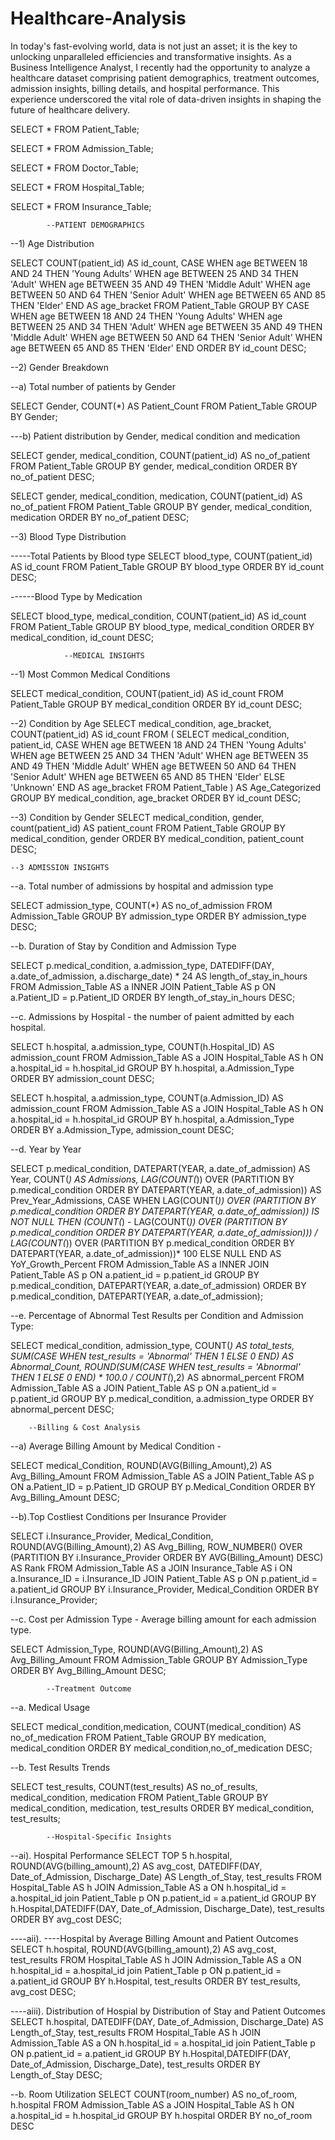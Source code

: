 # Healthcare-Analysis
In today's fast-evolving world, data is not just an asset; it is the key to unlocking unparalleled efficiencies and transformative insights. 
As a Business Intelligence Analyst, I recently had the opportunity to analyze a healthcare dataset comprising patient demographics, treatment outcomes, admission insights, billing details, and hospital performance. 
This experience underscored the vital role of data-driven insights in shaping the future of healthcare delivery. 

SELECT * FROM Patient_Table;

SELECT * FROM Admission_Table;

SELECT * FROM Doctor_Table;

SELECT * FROM Hospital_Table;

SELECT * FROM Insurance_Table;


			--PATIENT DEMOGRAPHICS
--1) Age Distribution

SELECT 
    COUNT(patient_id) AS id_count,
    CASE 
        WHEN age BETWEEN 18 AND 24 THEN 'Young Adults'
        WHEN age BETWEEN 25 AND 34 THEN 'Adult'
        WHEN age BETWEEN 35 AND 49 THEN 'Middle Adult'
        WHEN age BETWEEN 50 AND 64 THEN 'Senior Adult'
        WHEN age BETWEEN 65 AND 85 THEN 'Elder' 
    END AS age_bracket
FROM Patient_Table
GROUP BY 
    CASE 
        WHEN age BETWEEN 18 AND 24 THEN 'Young Adults'
        WHEN age BETWEEN 25 AND 34 THEN 'Adult'
        WHEN age BETWEEN 35 AND 49 THEN 'Middle Adult'
        WHEN age BETWEEN 50 AND 64 THEN 'Senior Adult'
        WHEN age BETWEEN 65 AND 85 THEN 'Elder' 
    END
ORDER BY id_count DESC;

--2) Gender Breakdown

--a) Total number of patients by Gender

SELECT 
    Gender,
    COUNT(*) AS Patient_Count
FROM 
    Patient_Table
GROUP BY 
    Gender;

---b) Patient distribution by Gender, medical condition and medication

SELECT gender, medical_condition,  COUNT(patient_id) AS no_of_patient
FROM Patient_Table
GROUP BY gender, medical_condition
ORDER BY no_of_patient DESC;


SELECT gender, medical_condition, medication, COUNT(patient_id) AS no_of_patient
FROM Patient_Table
GROUP BY gender, medical_condition, medication
ORDER BY no_of_patient DESC;

--3) Blood Type Distribution 

-----Total Patients by Blood type
SELECT blood_type,  COUNT(patient_id) AS id_count
FROM Patient_Table
GROUP BY blood_type 
ORDER BY id_count DESC; 

------Blood Type by Medication

SELECT blood_type, medical_condition, COUNT(patient_id) AS id_count
FROM Patient_Table
GROUP BY blood_type, medical_condition
ORDER BY medical_condition, id_count DESC;

				--MEDICAL INSIGHTS

--1) Most Common Medical Conditions

SELECT medical_condition, COUNT(patient_id) AS id_count
FROM Patient_Table
GROUP BY medical_condition
ORDER BY id_count DESC;

--2) Condition by Age
SELECT 
    medical_condition,
    age_bracket,
    COUNT(patient_id) AS id_count
FROM (
    SELECT 
        medical_condition,
        patient_id,
        CASE 
            WHEN age BETWEEN 18 AND 24 THEN 'Young Adults'
            WHEN age BETWEEN 25 AND 34 THEN 'Adult'
            WHEN age BETWEEN 35 AND 49 THEN 'Middle Adult'
            WHEN age BETWEEN 50 AND 64 THEN 'Senior Adult'
            WHEN age BETWEEN 65 AND 85 THEN 'Elder'
            ELSE 'Unknown'
        END AS age_bracket
    FROM Patient_Table
) AS Age_Categorized
GROUP BY 
    medical_condition, age_bracket
ORDER BY 
     id_count DESC;

--3) Condition by Gender
SELECT medical_condition, gender, count(patient_id) AS patient_count
FROM Patient_Table
GROUP BY medical_condition, gender
ORDER BY medical_condition, patient_count DESC;

	--3 ADMISSION INSIGHTS
--a. Total number of admissions by hospital and admission type

SELECT admission_type, COUNT(*) AS no_of_admission
FROM Admission_Table
GROUP BY admission_type
ORDER BY admission_type DESC;

--b. Duration of Stay by Condition and Admission Type 

SELECT p.medical_condition, a.admission_type,
DATEDIFF(DAY, a.date_of_admission, a.discharge_date) * 24 AS length_of_stay_in_hours
FROM Admission_Table AS a
INNER JOIN Patient_Table AS p ON a.Patient_ID = p.Patient_ID
ORDER BY length_of_stay_in_hours DESC;

--c. Admissions by Hospital - the number of paient admitted by each hospital.

SELECT h.hospital, a.admission_type, COUNT(h.Hospital_ID) AS admission_count
FROM Admission_Table AS a
JOIN Hospital_Table AS h 
ON a.hospital_id = h.hospital_id
GROUP BY h.hospital, a.Admission_Type
ORDER BY admission_count DESC;


SELECT h.hospital, a.admission_type, COUNT(a.Admission_ID) AS admission_count
FROM Admission_Table AS a
JOIN Hospital_Table AS h 
ON a.hospital_id = h.hospital_id
GROUP BY h.hospital, a.Admission_Type
ORDER BY a.Admission_Type, admission_count DESC;

--d. Year by Year

SELECT p.medical_condition, DATEPART(YEAR, a.date_of_admission) AS Year, COUNT(*) AS Admissions,
LAG(COUNT(*)) OVER (PARTITION BY p.medical_condition ORDER BY DATEPART(YEAR, a.date_of_admission)) AS Prev_Year_Admissions,
CASE
   WHEN LAG(COUNT(*)) OVER (PARTITION BY p.medical_condition ORDER BY DATEPART(YEAR, a.date_of_admission)) IS NOT NULL
   THEN (COUNT(*) - LAG(COUNT(*)) OVER (PARTITION BY p.medical_condition ORDER BY DATEPART(YEAR, a.date_of_admission))) / LAG(COUNT(*)) 
   OVER (PARTITION BY p.medical_condition ORDER BY DATEPART(YEAR, a.date_of_admission))* 100 ELSE NULL
END AS YoY_Growth_Percent
FROM Admission_Table AS a
INNER JOIN Patient_Table AS p ON a.patient_id = p.patient_id
GROUP BY p.medical_condition, DATEPART(YEAR, a.date_of_admission)
ORDER BY p.medical_condition, DATEPART(YEAR, a.date_of_admission);


--e. Percentage of Abnormal Test Results per Condition and Admission Type:

SELECT medical_condition, admission_type, COUNT(*) AS total_tests,
    SUM(CASE WHEN test_results = 'Abnormal' THEN 1 ELSE 0 END) AS Abnormal_Count,
    ROUND(SUM(CASE WHEN test_results = 'Abnormal' THEN 1 ELSE 0 END) * 100.0 / COUNT(*),2) AS abnormal_percent
FROM Admission_Table AS a
JOIN  Patient_Table AS p
ON a.patient_id = p.patient_id
GROUP BY p.medical_condition, a.admission_type
ORDER BY abnormal_percent DESC;


		--Billing & Cost Analysis
		
--a) Average Billing Amount by Medical Condition - 

SELECT medical_Condition, ROUND(AVG(Billing_Amount),2) AS Avg_Billing_Amount
FROM Admission_Table AS a
JOIN Patient_Table AS p 
ON a.Patient_ID = p.Patient_ID 
GROUP BY p.Medical_Condition 
ORDER BY Avg_Billing_Amount DESC;


--b).Top Costliest Conditions per Insurance Provider 

SELECT i.Insurance_Provider, Medical_Condition, ROUND(AVG(Billing_Amount),2) AS Avg_Billing,
ROW_NUMBER() OVER (PARTITION BY i.Insurance_Provider ORDER BY AVG(Billing_Amount) DESC) AS Rank
FROM Admission_Table AS a
JOIN Insurance_Table AS i
ON a.Insurance_ID = i.Insurance_ID 
JOIN Patient_Table AS p
ON p.patient_id = a.patient_id
GROUP BY i.Insurance_Provider, Medical_Condition
ORDER BY i.Insurance_Provider;


--c. Cost per Admission Type - Average billing amount for each admission type.

SELECT Admission_Type, ROUND(AVG(Billing_Amount),2) AS Avg_Billing_Amount
FROM Admission_Table 
GROUP BY Admission_Type
ORDER BY Avg_Billing_Amount DESC;


			--Treatment Outcome

--a. Medical Usage

SELECT medical_condition,medication, COUNT(medical_condition) AS no_of_medication
FROM Patient_Table
GROUP BY medication, medical_condition
ORDER BY medical_condition,no_of_medication DESC;

--b. Test Results Trends

SELECT test_results, COUNT(test_results) AS no_of_results, medical_condition, medication
FROM Patient_Table
GROUP BY medical_condition, medication, test_results
ORDER BY medical_condition, test_results;


			--Hospital-Specific Insights

--ai). Hospital Performance
SELECT TOP 5 h.hospital, ROUND(AVG(billing_amount),2) AS avg_cost,
		DATEDIFF(DAY, Date_of_Admission, Discharge_Date) AS Length_of_Stay, test_results
FROM Hospital_Table AS h
JOIN Admission_Table AS a
ON h.hospital_id = a.hospital_id
join Patient_Table p
ON p.patient_id = a.patient_id
GROUP BY h.Hospital,DATEDIFF(DAY, Date_of_Admission, Discharge_Date), test_results
ORDER BY avg_cost DESC; 

----aii). ----Hospital by Average Billing Amount and  Patient Outcomes
SELECT h.hospital, ROUND(AVG(billing_amount),2) AS avg_cost, test_results
FROM Hospital_Table AS h
JOIN Admission_Table AS a
ON h.hospital_id = a.hospital_id
join Patient_Table p
ON p.patient_id = a.patient_id
GROUP BY h.Hospital, test_results
ORDER BY test_results, avg_cost DESC; 

----aiii). Distribution of Hospial by Distribution of Stay and  Patient Outcomes
SELECT  h.hospital, DATEDIFF(DAY, Date_of_Admission, Discharge_Date)  AS Length_of_Stay, test_results
FROM Hospital_Table AS h 
JOIN Admission_Table AS a
ON h.hospital_id = a.hospital_id
join Patient_Table p
ON p.patient_id = a.patient_id
GROUP BY h.Hospital,DATEDIFF(DAY, Date_of_Admission, Discharge_Date), test_results
ORDER BY  Length_of_Stay DESC; 

--b. Room Utilization
SELECT COUNT(room_number) AS no_of_room, h.hospital
FROM Admission_Table AS a
JOIN Hospital_Table AS h
ON a.hospital_id = h.hospital_id
GROUP BY h.hospital
ORDER BY no_of_room DESC

